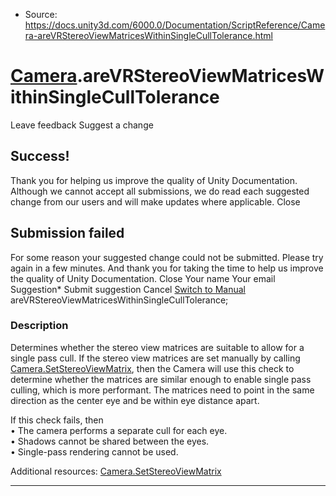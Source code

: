 * Source: https://docs.unity3d.com/6000.0/Documentation/ScriptReference/Camera-areVRStereoViewMatricesWithinSingleCullTolerance.html

#  [Camera](https://docs.unity3d.com/6000.0/Documentation/ScriptReference/Camera.html).areVRStereoViewMatricesWithinSingleCullTolerance
Leave feedback
Suggest a change
## Success!
Thank you for helping us improve the quality of Unity Documentation. Although we cannot accept all submissions, we do read each suggested change from our users and will make updates where applicable.
Close
## Submission failed
For some reason your suggested change could not be submitted. Please <a>try again</a> in a few minutes. And thank you for taking the time to help us improve the quality of Unity Documentation.
Close
Your name Your email Suggestion* Submit suggestion
Cancel
[Switch to Manual](https://docs.unity3d.com/6000.0/Documentation/Manual/class-Camera.html "Go to Camera Component in the Manual")
areVRStereoViewMatricesWithinSingleCullTolerance; 
### Description
Determines whether the stereo view matrices are suitable to allow for a single pass cull.
If the stereo view matrices are set manually by calling [Camera.SetStereoViewMatrix](https://docs.unity3d.com/6000.0/Documentation/ScriptReference/Camera.SetStereoViewMatrix.html), then the Camera will use this check to determine whether the matrices are similar enough to enable single pass culling, which is more performant. The matrices need to point in the same direction as the center eye and be within eye distance apart.  
  
If this check fails, then  
• The camera performs a separate cull for each eye.  
• Shadows cannot be shared between the eyes.  
• Single-pass rendering cannot be used.  
  
Additional resources: [Camera.SetStereoViewMatrix](https://docs.unity3d.com/6000.0/Documentation/ScriptReference/Camera.SetStereoViewMatrix.html)
* * *
